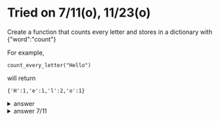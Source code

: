 # Tried on 7/11(o), 11/23(o)

Create a function that counts every letter and stores in a dictionary with {"word":"count"}

For example, 

```
count_every_letter("Hello")
```
will return
```
{'H':1,'e':1,'l':2,'o':1}
```

<details>
  <summary>answer</summary>
  
  ```py
  def every_word_count(word):
      empty_dic = {}

      for each_letter in word:
          if each_letter not in empty_dic:
              empty_dic[each_letter] = 1
          elif each_letter in empty_dic:
              empty_dic[each_letter] += 1
      return empty_dic
  ```
  
</details>


<details>
  <summary>answer 7/11</summary>
  
  ```py
  def count_every_letter(a):
      return {each:a.count(each) for each in a}
  ```
</details>
